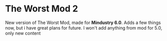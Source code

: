 # The Worst Mod 2
New version of The Worst Mod, made for **Mindustry 6.0**.
Adds a few things now, but i have great plans for future.
I won't add anything from mod for 5.0, only new content
